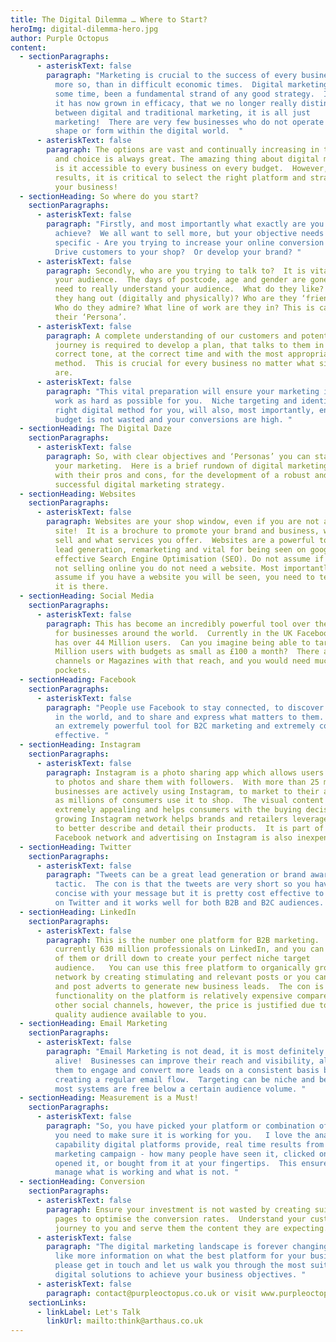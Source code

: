 ```yaml
---
title: The Digital Dilemma … Where to Start?
heroImg: digital-dilemma-hero.jpg
author: Purple Octopus
content:
  - sectionParagraphs:
      - asteriskText: false
        paragraph: "Marketing is crucial to the success of every business, and never
          more so, than in difficult economic times.  Digital marketing has for
          some time, been a fundamental strand of any good strategy.  In fact,
          it has now grown in efficacy, that we no longer really distinguish
          between digital and traditional marketing, it is all just
          marketing!  There are very few businesses who do not operate in some
          shape or form within the digital world.  "
      - asteriskText: false
        paragraph: The options are vast and continually increasing in the digital arena
          and choice is always great. The amazing thing about digital marketing
          is it accessible to every business on every budget.  However, for
          results, it is critical to select the right platform and strategy for
          your business!
  - sectionHeading: So where do you start?
    sectionParagraphs:
      - asteriskText: false
        paragraph: "Firstly, and most importantly what exactly are you trying to
          achieve?  We all want to sell more, but your objective needs to be
          specific - Are you trying to increase your online conversion rate?
          Drive customers to your shop?  Or develop your brand? "
      - asteriskText: false
        paragraph: Secondly, who are you trying to talk to?  It is vital to understand
          your audience.  The days of postcode, age and gender are gone.  You
          need to really understand your audience.  What do they like? Where do
          they hang out (digitally and physically)? Who are they ‘friends’ with?
          Who do they admire? What line of work are they in? This is called
          their ‘Persona’.
      - asteriskText: false
        paragraph: A complete understanding of our customers and potential customers
          journey is required to develop a plan, that talks to them in the
          correct tone, at the correct time and with the most appropriate
          method.  This is crucial for every business no matter what size they
          are.
      - asteriskText: false
        paragraph: "This vital preparation will ensure your marketing initiatives will
          work as hard as possible for you.  Niche targeting and identifying the
          right digital method for you, will also, most importantly, ensure your
          budget is not wasted and your conversions are high. "
  - sectionHeading: The Digital Daze
    sectionParagraphs:
      - asteriskText: false
        paragraph: So, with clear objectives and ‘Personas’ you can start to formulate
          your marketing.  Here is a brief rundown of digital marketing methods
          with their pros and cons, for the development of a robust and
          successful digital marketing strategy.
  - sectionHeading: Websites
    sectionParagraphs:
      - asteriskText: false
        paragraph: Websites are your shop window, even if you are not an ecommerce
          site!  It is a brochure to promote your brand and business, what you
          sell and what services you offer.  Websites are a powerful tool for
          lead generation, remarketing and vital for being seen on google with
          effective Search Engine Optimisation (SEO). Do not assume if you are
          not selling online you do not need a website. Most importantly, do not
          assume if you have a website you will be seen, you need to tell people
          it is there.
  - sectionHeading: Social Media
    sectionParagraphs:
      - asteriskText: false
        paragraph: This has become an incredibly powerful tool over the past few years
          for businesses around the world.  Currently in the UK Facebook alone
          has over 44 Million users.  Can you imagine being able to target 44
          Million users with budgets as small as £100 a month?  There are no TV
          channels or Magazines with that reach, and you would need much deeper
          pockets.
  - sectionHeading: Facebook
    sectionParagraphs:
      - asteriskText: false
        paragraph: "People use Facebook to stay connected, to discover what is going on
          in the world, and to share and express what matters to them.  This is
          an extremely powerful tool for B2C marketing and extremely cost
          effective. "
  - sectionHeading: Instagram
    sectionParagraphs:
      - asteriskText: false
        paragraph: Instagram is a photo sharing app which allows users to assign filters
          to photos and share them with followers.  With more than 25 million
          businesses are actively using Instagram, to market to their audience
          as millions of consumers use it to shop.  The visual content is
          extremely appealing and helps consumers with the buying decision.  The
          growing Instagram network helps brands and retailers leverage visuals
          to better describe and detail their products.  It is part of the
          Facebook network and advertising on Instagram is also inexpensive.
  - sectionHeading: Twitter
    sectionParagraphs:
      - asteriskText: false
        paragraph: "Tweets can be a great lead generation or brand awareness
          tactic.  The con is that the tweets are very short so you have to be
          concise with your message but it is pretty cost effective to advertise
          on Twitter and it works well for both B2B and B2C audiences. "
  - sectionHeading: LinkedIn
    sectionParagraphs:
      - asteriskText: false
        paragraph: This is the number one platform for B2B marketing.  There are
          currently 630 million professionals on LinkedIn, and you can reach all
          of them or drill down to create your perfect niche target
          audience.   You can use this free platform to organically grow your
          network by creating stimulating and relevant posts or you can create
          and post adverts to generate new business leads.  The con is the extra
          functionality on the platform is relatively expensive compared to the
          other social channels, however, the price is justified due to the
          quality audience available to you.
  - sectionHeading: Email Marketing
    sectionParagraphs:
      - asteriskText: false
        paragraph: "Email Marketing is not dead, it is most definitely
          alive!  Businesses can improve their reach and visibility, allowing
          them to engage and convert more leads on a consistent basis by
          creating a regular email flow.  Targeting can be niche and best of all
          most systems are free below a certain audience volume. "
  - sectionHeading: Measurement is a Must!
    sectionParagraphs:
      - asteriskText: false
        paragraph: "So, you have picked your platform or combination of platforms now
          you need to make sure it is working for you.   I love the analytics
          capability digital platforms provide, real time results from your
          marketing campaign - how many people have seen it, clicked on it,
          opened it, or bought from it at your fingertips.  This ensures you can
          manage what is working and what is not. "
  - sectionHeading: Conversion
    sectionParagraphs:
      - asteriskText: false
        paragraph: Ensure your investment is not wasted by creating suitable landing
          pages to optimise the conversion rates.  Understand your customers
          journey to you and serve them the content they are expecting.
      - asteriskText: false
        paragraph: "The digital marketing landscape is forever changing, if you would
          like more information on what the best platform for your business is
          please get in touch and let us walk you through the most suitable
          digital solutions to achieve your business objectives. "
      - asteriskText: false
        paragraph: contact@purpleoctopus.co.uk or visit www.purpleoctopus.co.uk
    sectionLinks:
      - linkLabel: Let's Talk
        linkUrl: mailto:think@arthaus.co.uk
---
```

